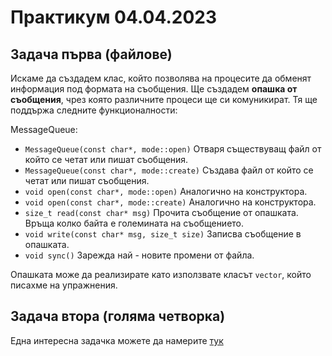 # Практикум 04.04.2023

## Задача първа (файлове)
Искаме да създадем клас, който позволява на процесите да обменят информация под формата на съобщения.
Ще създадем **опашка от съобщения**, чрез която различните процеси ще си комуникират. Тя ще поддържа следните функционалности:

MessageQueue:
*  `MessageQueue(const char*, mode::open)`      Отваря съществуващ файл от който се четат или пишат съобщения.
*  `MessageQueue(const char*, mode::create)`     Създава файл от който се четат или пишат съобщения.
*  `void open(const char*, mode::open)`         Аналогично на конструктора.
*  `void open(const char*, mode::create)`        Аналогично на конструктора.
*  `size_t read(const char* msg)`               Прочита съобщение от опашката. Връща колко байта е големината на съобщението.
*  `void write(const char* msg, size_t size)`   Записва съобщение в опашката.
*  `void sync()`                                Зарежда най - новите промени от файла.


Опашката може да реализирате като използвате класът `vector`, който писахме на упражнения.
## Задача втора (голяма четворка)
Една интересна задачка можете да намерите [тук](https://github.com/stoychoX/Object-oriented-programming-FMI/tree/main/Practicum-SI/week06)